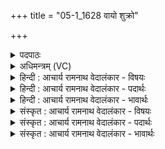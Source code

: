 +++
title = "05-1_1628 वायो शुक्रो"

+++
<details><summary>पदपाठः</summary>

वा꣡यो꣢꣯। शु꣣क्रः꣢। अ꣣यामि। ते। म꣡ध्वः꣢꣯। अ꣡ग्र꣢꣯म्। दि꣡वि꣢꣯ष्टिषु। आ। या꣣हि। सो꣡म꣢꣯पीतये। सो꣡म꣢꣯। पी꣣तये। स्पार्हः꣢। दे꣣व। नियु꣡त्व꣢ता। नि꣣। यु꣡त्व꣢꣯ता। १६२८।
</details>

<details><summary>अधिमन्त्रम् (VC)</summary>

- वायुः
- वामदेवो गौतमः
- अनुष्टुप्
- गान्धारः
</details>

<details><summary>हिन्दी : आचार्य रामनाथ वेदालंकार - विषयः</summary>

प्रथम मन्त्र में उपास्य-उपासक का आपस का सम्बन्ध वर्णित है।
</details>

<details><summary>हिन्दी : आचार्य रामनाथ वेदालंकार - पदार्थः</summary>

पदार्थान्वयभाषाः -  हे (वायो) सर्वान्तर्यामी जगदीश्वर ! (दिविष्टिषु) विवेक-प्रकाश की प्राप्तियों के हो जाने पर (शुक्रः) पवित्र मैं (ते) आपके (मध्वः) आनन्द-रस के (अग्रम्) श्रेष्ठ भाग को (अयामि) पा रहा हूँ। हे (देवः) मोदमय ! (स्पार्हः) स्पृहणीय आप (सोमपीतये) मेरे श्रद्धा-रस के पानार्थ (नियुत्वता) नियुक्त रथ से जैसे कोई आता है, वैसे (आयाहि) आओ ॥१॥ यहाँ ‘नियुत्वता’ में लुप्तोपमालङ्कार है ॥१॥
</details>

<details><summary>हिन्दी : आचार्य रामनाथ वेदालंकार - भावार्थः</summary>

भावार्थभाषाः -  जैसे उपासक परमेश्वर के आनन्द-रसों का प्यासा होता है,वैसे ही परमेश्वर भी उपासक के भक्ति-रसों का प्यासा होता है ॥१॥
</details>

<details><summary>संस्कृत : आचार्य रामनाथ वेदालंकार - विषयः</summary>

तत्रादावुपास्योपासकयोः पारस्परिकं सम्बन्धमाह।
</details>

<details><summary>संस्कृत : आचार्य रामनाथ वेदालंकार - पदार्थः</summary>

पदार्थान्वयभाषाः -  हे (वायो) सर्वान्तर्यामिन् जगदीश ! (दिविष्टिषु) विवेकप्रकाशप्राप्तिषु जातासु। [दिविष्टिषु दिव एषणेषु। निरु० ६।२२।] (शुक्रः) पवित्रः अहम् (ते) तव (मध्वः) आनन्दरसस्य (अग्रम्) श्रेष्ठभागम् (अयामि) प्राप्नोमि। हे (देव) मोदमय ! (स्पार्हः) स्पृहणीयः त्वम् (सोमपीतये) मम श्रद्धारसस्य पानाय (नियुत्वता) नियुक्तेन रथेन इव (आयाहि) आगच्छ ॥१॥२ ‘नियुत्वता’ इत्यत्र लुप्तोपमालङ्कारः ॥१॥
</details>

<details><summary>संस्कृत : आचार्य रामनाथ वेदालंकार - भावार्थः</summary>

भावार्थभाषाः -  यथोपासकः परमेश्वरस्यानन्दरसानां पिपासुर्भवति तथा परमेश्वरोऽप्युपासकस्य भक्तिरसानां पिपासुर्जायते ॥१॥
</details>